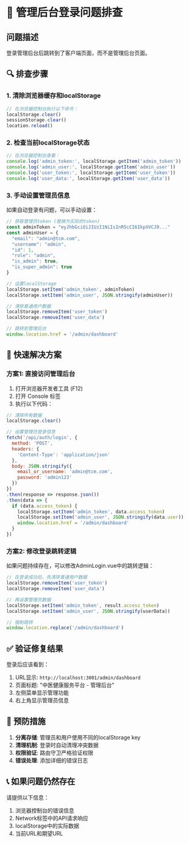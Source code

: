 # 🔧 管理后台登录问题排查

## 问题描述
登录管理后台后跳转到了客户端页面，而不是管理后台页面。

## 🔍 排查步骤

### 1. 清除浏览器缓存和localStorage
```javascript
// 在浏览器控制台执行以下命令：
localStorage.clear()
sessionStorage.clear()
location.reload()
```

### 2. 检查当前localStorage状态
```javascript
// 在浏览器控制台查看：
console.log('admin_token:', localStorage.getItem('admin_token'))
console.log('admin_user:', localStorage.getItem('admin_user'))
console.log('user_token:', localStorage.getItem('user_token'))
console.log('user_data:', localStorage.getItem('user_data'))
```

### 3. 手动设置管理员信息
如果自动登录有问题，可以手动设置：

```javascript
// 获取管理员token (替换为实际的token)
const adminToken = "eyJhbGciOiJIUzI1NiIsInR5cCI6IkpXVCJ9..."
const adminUser = {
  "email": "admin@tcm.com",
  "username": "admin", 
  "id": 1,
  "role": "admin",
  "is_admin": true,
  "is_super_admin": true
}

// 设置localStorage
localStorage.setItem('admin_token', adminToken)
localStorage.setItem('admin_user', JSON.stringify(adminUser))

// 清除普通用户数据
localStorage.removeItem('user_token')
localStorage.removeItem('user_data')

// 跳转到管理后台
window.location.href = '/admin/dashboard'
```

## 🚀 快速解决方案

### 方案1: 直接访问管理后台
1. 打开浏览器开发者工具 (F12)
2. 打开 Console 标签
3. 执行以下代码：

```javascript
// 清除所有数据
localStorage.clear()

// 设置管理员登录信息
fetch('/api/auth/login', {
  method: 'POST',
  headers: {
    'Content-Type': 'application/json'
  },
  body: JSON.stringify({
    email_or_username: 'admin@tcm.com',
    password: 'admin123'
  })
})
.then(response => response.json())
.then(data => {
  if (data.access_token) {
    localStorage.setItem('admin_token', data.access_token)
    localStorage.setItem('admin_user', JSON.stringify(data.user))
    window.location.href = '/admin/dashboard'
  }
})
```

### 方案2: 修改登录跳转逻辑
如果问题持续存在，可以修改AdminLogin.vue中的跳转逻辑：

```javascript
// 在登录成功后，先清除普通用户数据
localStorage.removeItem('user_token')
localStorage.removeItem('user_data')

// 再设置管理员数据
localStorage.setItem('admin_token', result.access_token)
localStorage.setItem('admin_user', JSON.stringify(userData))

// 强制跳转
window.location.replace('/admin/dashboard')
```

## ✅ 验证修复结果

登录后应该看到：
1. URL显示: `http://localhost:3001/admin/dashboard`  
2. 页面标题: "中医健康服务平台 - 管理后台"
3. 左侧菜单显示管理功能
4. 右上角显示管理员信息

## 🔧 预防措施

1. **分离存储**: 管理员和用户使用不同的localStorage key
2. **清理机制**: 登录时自动清理冲突数据  
3. **权限验证**: 路由守卫严格验证权限
4. **错误处理**: 添加详细的错误日志

## 📞 如果问题仍然存在

请提供以下信息：
1. 浏览器控制台的错误信息
2. Network标签中的API请求响应
3. localStorage中的实际数据
4. 当前URL和期望URL